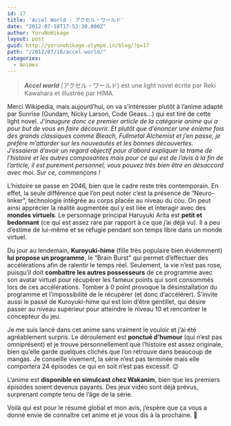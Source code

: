 ```yaml
---
id: 17
title: 'Accel World - アクセル・ワールド'
date: "2012-07-18T17:53:30.000Z"
author: YoruNoHikage
layout: post
guid: http://yorunohikage.olympe.in/blog/?p=17
path: "/2012/07/18/accel-world/"
categories:
  - Animes
---
```

> _**Accel world**_ (アクセル・ワールド) est une light novel écrite par Reki Kawahara et illustrée par HIMA.

Merci Wikipedia, mais aujourd’hui, on va s’intéresser plutôt à l’anime adapté par Sunrise (Gundam, Nicky Larson, Code Geass…) qui est tiré de cette light novel. _J‘inaugure donc ce premier article de la catégorie anime qui a pour but de vous en faire découvrir. Et plutôt que d’énoncer une énième fois des grands classiques comme Bleach, Fullmetal Alchemist et j’en passe, je préfère m’attarder sur les nouveautés et les bonnes découvertes. J’essaierai d’avoir un regard objectif pour d’abord expliquer la trame de l’histoire et les autres composantes mais pour ce qui est de l’avis à la fin de l’article, il est purement personnel, vous pouvez très bien être en désaccord avec moi. Sur ce, commençons !_

L’histoire se passe en 2046, bien que le cadre reste très contemporain. En effet, la seule différence que l’on peut noter c’est la présence de “Neuro-linker”, technologie intégrée au corps placée au niveau du cou. On peut ainsi apprécier la réalité augmentée qui y est liée et interagir avec des **mondes virtuels**. Le personnage principal Haruyuki Arita est **petit et bedonnant** (ce qui est assez rare par rapport à ce que j’ai déjà vu). Il a peu d’estime de lui-même et se réfugie pendant son temps libre dans un monde virtuel.

Du jour au lendemain, **Kuroyuki-hime** (fille très populaire bien évidemment) **lui propose un programme**, le “Brain Burst” qui permet d’effectuer des accélérations afin de ralentir le temps réel. Seulement, la vie n’est pas rose, puisqu’il doit **combattre les autres possesseurs** de ce programme avec son avatar virtuel pour récupérer les fameux points qui sont consommés lors de ces accélérations. Tomber à 0 point provoque la désinstallation du programme et l’impossibilité de le récupérer (et donc d’accélérer). S’invite aussi le passé de Kuroyuki-hime qui est loin d’être gentillet, qui désire passer au niveau supérieur pour atteindre le niveau 10 et rencontrer le concepteur du jeu.

Je me suis lancé dans cet anime sans vraiment le vouloir et j’ai été agréablement surpris. Le déroulement est **ponctué d’humour** (qui n’est pas omniprésent) et je trouve personnellement que l’histoire est assez originale, bien qu’elle garde quelques clichés que l’on retrouve dans beaucoup de mangas. Je conseille vivement, la série n’est pas terminée mais elle comportera 24 épisodes ce qui en soit n’est pas excessif. 😉

L’anime est **disponible en simulcast chez Wakanim**, bien que les premiers épisodes soient devenus payants. Des jeux vidéo sont déjà prévus, surprenant compte tenu de l’âge de la série.

Voilà qui est pour le résumé global et mon avis, j’espère que ça vous a donné envie de connaître cet anime et je vous dis à la prochaine. 🙂
